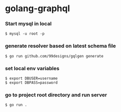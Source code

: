 # golang-graphql


### Start mysql in local
```
$ mysql -u root -p
```

### generate resolver based on latest schema file
```
$ go run github.com/99designs/gqlgen generate
```


### set local env variables
```
$ export DBUSER=username
$ export DBPASS=password
```


### go to project root directory and run server
```
$ go run .
```
